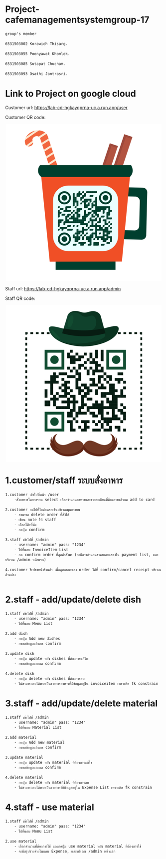 # Project-cafemanagementsystemgroup-17
```
group's member

6531503002 Korawich Thisarg. 

6531503055 Poonyawat Khomlek.

6531503085 Sutapat Chucham.

6531503093 Osathi Jantrasri.

```
# Link to Project on google cloud

Customer url: https://lab-cd-hgkayqprna-uc.a.run.app/user

Customer QR code:

<p align="center">
  <img src="src\main\resources\static\images\QRuser.png" width="500" title="hover text">
</p>


Staff url: https://lab-cd-hgkayqprna-uc.a.run.app/admin

Staff QR code:

<p align="center">
  <img src="src\main\resources\static\images\QRAdmin.png" width="500" title="hover text">
</p>


# 1.customer/staff ระบบสั่งอาหาร
```
1.customer เข้าไปที่หน้า /user 
    -สั่งอาหารโดยการกด select เลือกจำนวนอาหารและรายละเอียดที่ต้องการแล้วกด add to card

2.customer กดไปที่ไอค่อนรถเข็นบริเวณมุมขวาบน 
    - สามารถ delete order ที่สั่งได้
    - เขียน note ให้ staff 
    - เลือกโต๊ะที่นั่ง
    - กดปุ่ม confirm

3.staff เข้าไปที่ /admin
    - username: "admin" pass: "1234"
    - ไปที่แถบ InvoiceItem List
    - กด confirm order ที่ลูกค้าสั่งมา (จะมีการคำนวนราคาและแสดงใน payment list, และบริเวณ /admin หน้าแรก)

4.customer รีเฟรชหน้าร้านค้า เพื่อดูสถาณะของ order ได้ที่ confirm/cancel receipt บริเวณด้านล่าง


```
# 2.staff - add/update/delete dish
```
1.staff เข้าไปที่ /admin
    - username: "admin" pass: "1234"
    - ไปที่แถบ Menu List

2.add dish
    - กดปุ่ม Add new dishes 
    - กรอกข้อมูลแล้วกด confirm

3.update dish
    - กดปุ่ม update หลัง dishes ที่ต้องการแก้ไข
    - กรอกข้อมูลและกด confirm

4.delete dish 
    - กดปุ่ม delete หลัง dishes ที่ต้องการลบ
    - ไม่สามารถลบได้หากเป็นรายการอาหารที่มีข้อมูลอยู่ใน invoiceitem เพราะติด fk constrain
```
# 3.staff - add/update/delete material
```
1.staff เข้าไปที่ /admin
    - username: "admin" pass: "1234"
    - ไปที่แถบ Material List

2.add material
    - กดปุ่ม Add new material
    - กรอกข้อมูลแล้วกด confirm

3.update material
    - กดปุ่ม update หลัง material ที่ต้องการแก้ไข
    - กรอกข้อมูลและกด confirm

4.delete material
    - กดปุ่ม delete หลัง material ที่ต้องการลบ
    - ไม่สามารถลบได้หากเป็นรายการที่มีข้อมูลอยู่ใน Expense List เพราะติด fk constrain
```
# 4.staff - use material
```
1.staff เข้าไปที่ /admin
    - username: "admin" pass: "1234"
    - ไปที่แถบ Menu List

2.use material
    - เลือกจำนวนที่ต้องการใช้ และกดปุ่ม use material หลัง material ที่ต้องการใช้
    - จะมีสรุปรายจ่ายในแถบ Expense, และบริเวณ /admin หน้าแรก
```

